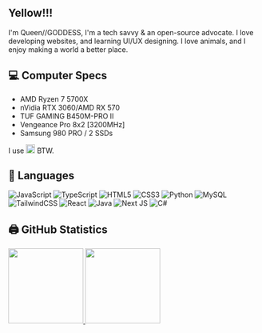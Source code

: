 ## Yellow!!!

I'm Queen//GODDESS, I'm a tech savvy & an open-source advocate. I love developing websites, and learning UI/UX designing. I love animals, and I enjoy making a world a better place. 

## 💻 Computer Specs
- AMD Ryzen 7 5700X
- nVidia RTX 3060/AMD RX 570
- TUF GAMING B450M-PRO II
- Vengeance Pro 8x2 [3200MHz]
- Samsung 980 PRO / 2 SSDs

I use <img src="https://upload.wikimedia.org/wikipedia/commons/5/5d/Al-logo.svg" style="height: 18px; color: white;"> BTW.

## 📖 Languages

![JavaScript](https://img.shields.io/badge/javascript-%23323330.svg?style=for-the-badge&logo=javascript&logoColor=%23F7DF1E)
![TypeScript](https://img.shields.io/badge/typescript-%23007ACC.svg?style=for-the-badge&logo=typescript&logoColor=white)
![HTML5](https://img.shields.io/badge/html5-%23E34F26.svg?style=for-the-badge&logo=html5&logoColor=white)
![CSS3](https://img.shields.io/badge/css3-%231572B6.svg?style=for-the-badge&logo=css3&logoColor=white)
![Python](https://img.shields.io/badge/python-3670A0?style=for-the-badge&logo=python&logoColor=ffdd54)
![MySQL](https://img.shields.io/badge/mysql-%2300f.svg?style=for-the-badge&logo=mysql&logoColor=white)
![TailwindCSS](https://img.shields.io/badge/tailwindcss-%2338B2AC.svg?style=for-the-badge&logo=tailwind-css&logoColor=white)
![React](https://img.shields.io/badge/React-000000?style=for-the-badge&logo=react)
![Java](https://img.shields.io/badge/java-%23ED8B00.svg?style=for-the-badge&logo=openjdk&logoColor=white)
![Next JS](https://img.shields.io/badge/Next-black?style=for-the-badge&logo=next.js&logoColor=white)
![C#](https://img.shields.io/badge/c%23-%23239120.svg?style=for-the-badge&logo=csharp&logoColor=white)

## 🖨️ GitHub Statistics

<a href="#">
  <img height=150 src="https://github-readme-stats.vercel.app/api?username=0xqueen&show_icons=true&theme=transparent&border_radius=2.5&layout=compact" />
</a>
<a href="#">
  <img height=150 src="https://github-readme-stats.vercel.app/api/top-langs?username=0xqueen&show_icons=true&layout=compact&langs_count=8&border_radius=2.5&theme=transparent" />
</a>
